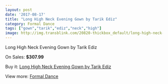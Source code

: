 ```yaml
---
layout: post
date: '2017-08-17'
title: "Long High Neck Evening Gown by Tarik Ediz"
category: Formal Dance
tags: ["gown","tarik","ediz","neck","high"]
image: http://img.transblink.com/20820-thickbox_default/long-high-neck-evening-gown-by-tarik-ediz.jpg
---
```

Long High Neck Evening Gown by Tarik Ediz

On Sales: **$307.99**
<a href="https://www.transblink.com/en/formal-dance/6593-long-high-neck-evening-gown-by-tarik-ediz.html"><amp-img layout="responsive" width="600" height="600" src="//img.transblink.com/20820-thickbox_default/long-high-neck-evening-gown-by-tarik-ediz.jpg" alt="Long High Neck Evening Gown by Tarik Ediz 0" /></a>
<a href="https://www.transblink.com/en/formal-dance/6593-long-high-neck-evening-gown-by-tarik-ediz.html"><amp-img layout="responsive" width="600" height="600" src="//img.transblink.com/20821-thickbox_default/long-high-neck-evening-gown-by-tarik-ediz.jpg" alt="Long High Neck Evening Gown by Tarik Ediz 1" /></a>

Buy it: [Long High Neck Evening Gown by Tarik Ediz](https://www.transblink.com/en/formal-dance/6593-long-high-neck-evening-gown-by-tarik-ediz.html "Long High Neck Evening Gown by Tarik Ediz")

View more: [Formal Dance](https://www.transblink.com/en/6-formal-dance "Formal Dance")